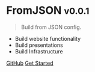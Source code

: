 <!-- _coverpage.md -->

# FromJSON <small>v0.0.1</small>

> Build from JSON config.

- Build website functionality
- Build presentations
- Build Infrastructure

[GitHub](https://github.com/docsifyjs/docsify/)
[Get Started](#FromJSON)
